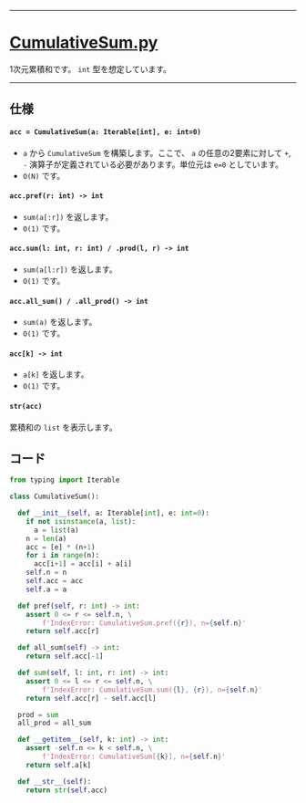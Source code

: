 ____

# [CumulativeSum.py](https://github.com/titanium-22/Library_py/blob/main/DataStructures/CumulativeSum/CumulativeSum.py)

1次元累積和です。 `int` 型を想定しています。

_____

## 仕様

#### `acc = CumulativeSum(a: Iterable[int], e: int=0)`
- `a` から `CumulativeSum` を構築します。ここで、 `a` の任意の2要素に対して `+`, `-` 演算子が定義されている必要があります。単位元は `e=0` としています。
- `O(N)` です。

#### `acc.pref(r: int) -> int`
- `sum(a[:r])` を返します。
- `O(1)` です。

#### `acc.sum(l: int, r: int) / .prod(l, r) -> int`
- `sum(a[l:r])` を返します。
- `O(1)` です。

#### `acc.all_sum() / .all_prod() -> int`
- `sum(a)` を返します。
- `O(1)` です。

#### `acc[k] -> int`
- `a[k]` を返します。
- `O(1)` です。

#### `str(acc)`
累積和の `list` を表示します。

## コード

<!-- <details><summary> CumulativeSum.py </summary> -->

```python
from typing import Iterable

class CumulativeSum():

  def __init__(self, a: Iterable[int], e: int=0):
    if not isinstance(a, list):
      a = list(a)
    n = len(a)
    acc = [e] * (n+1)
    for i in range(n):
      acc[i+1] = acc[i] + a[i]
    self.n = n
    self.acc = acc
    self.a = a

  def pref(self, r: int) -> int:
    assert 0 <= r <= self.n, \
        f'IndexError: CumulativeSum.pref({r}), n={self.n}'
    return self.acc[r]

  def all_sum(self) -> int:
    return self.acc[-1]

  def sum(self, l: int, r: int) -> int:
    assert 0 <= l <= r <= self.n, \
        f'IndexError: CumulativeSum.sum({l}, {r}), n={self.n}'
    return self.acc[r] - self.acc[l]

  prod = sum
  all_prod = all_sum

  def __getitem__(self, k: int) -> int:
    assert -self.n <= k < self.n, \
        f'IndexError: CumulativeSum[{k}], n={self.n}'
    return self.a[k]

  def __str__(self):
    return str(self.acc)

```

<!-- </details> -->
